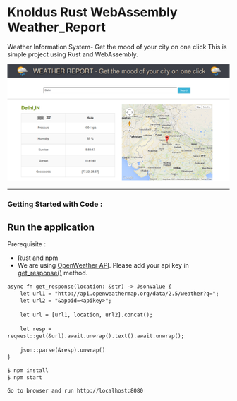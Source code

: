 Knoldus Rust WebAssembly Weather_Report
======================

Weather Information System- Get the mood of your city on one click  This is simple project using Rust and WebAssembly.

![weather](image/weather.png)


*************************************************************************************************************
### Getting Started with Code  : 

## Run the application

Prerequisite : 

* Rust and npm
* We are using [OpenWeather API](https://openweathermap.org/). Please add your api key in [get_response()](https://github.com/knoldus/rust-webassembly-weather-report/blob/master/src/lib.rs#L229) method. 

```
async fn get_response(location: &str) -> JsonValue {
    let url1 = "http://api.openweathermap.org/data/2.5/weather?q=";
    let url2 = "&appid=<apikey>";

    let url = [url1, location, url2].concat();

    let resp = reqwest::get(&url).await.unwrap().text().await.unwrap();

    json::parse(&resp).unwrap()
}
```


```shell
$ npm install
$ npm start
```
    Go to browser and run http://localhost:8080
